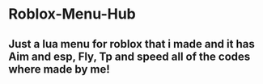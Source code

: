 # Roblox-Menu-Hub
## Just a lua menu for roblox that i made and it has Aim and esp, Fly, Tp and speed all of the codes where made by me!
